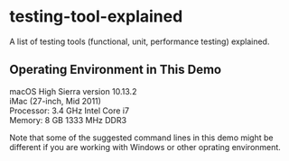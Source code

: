 # testing-tool-explained
A list of testing tools (functional, unit, performance testing) explained.


## Operating Environment in This Demo
macOS High Sierra version 10.13.2<br>
iMac (27-inch, Mid 2011)<br>
Processor: 3.4 GHz Intel Core i7<br>
Memory: 8 GB 1333 MHz DDR3<br>

Note that some of the suggested command lines in this demo might be different if you are working with Windows or other oprating environment.

